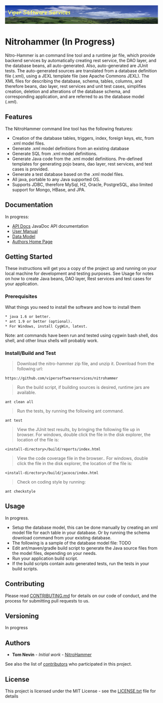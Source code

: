 ![alt Nitrohammer banner](doc/images/viper-wide-banner.jpg)

# Nitrohammer (In Progress)
  
Nitro-Hammer is an command line tool and a runtime jar file, which provide backend services by automatically creating rest service, the DAO layer, and the database beans, all auto-generated. Also, auto-generated are JUnit tests. The auto-generated sources are translated from a database definition file (.xml), using a JEXL template file (see Apache Commons JEXL). The XML files for describing the database, schema, tables, columns, and therefore beans, dao layer, rest services and unit test cases, simplifies creation, deletion and alterations of the
database schema, and corresponding application, and are referred to as the database model (.xml).

## Features

The NitroHammer command line tool has the following features:

* Creation of the database tables, triggers, index, foreign keys, etc, from .xml model files.
* Generate .xml model definitions from an existing database
* Generate SQL from .xml model definitions.
* Generate Java code from the .xml model definitions. Pre-defined templates for generating pojo beans, dao layer, rest services, and test cases is provided.
* Generate a test database based on the .xml model files.
* All java, portable to any Java supported OS.
* Supports JDBC, therefore MySql, H2, Oracle, PostgreSQL, also limited support for Mongo, HBase, and JPA.

## Documentation

In progress:
* [API Docs](http://www.tnevin.com/world/doc/api/index.html) JavaDoc API documentation
* [User Manual](https://cdn.rawgit.com/vipersoftwareservices/nitrohammer/master/doc/nitrohammer.html)
* [Data Model](https://cdn.rawgit.com/vipersoftwareservices/nitrohammer/master/doc/database.xsd.html)
* [Authors Home Page](http://www.tnevin.com)

## Getting Started

These instructions will get you a copy of the project up and running on your local machine for development and testing purposes. See Usage for notes on how to create Java beans, DAO layer, Rest services and test cases for your application.

### Prerequisites

What things you need to install the software and how to install them

```
* java 1.6 or better.
* ant 1.9 or better (optional).
* For Windows, install CygWin, latest.
```

Note: ant commands have been run and tested using cygwin bash shell, dos shell, and other linux shells will probably work.

### Install/Build and Test
 
> Download the nitro-hammer zip file, and unzip it. Download from the following url: 

``` 
https://github.com/vipersoftwareservices/nitrohammer 
```

> Run the build script, if building sources is desired, runtime jars are available.

```
ant clean all
``` 

> Run the tests, by running the following ant command.

```
ant test
```

>   View the JUnit test results, by bringing the following file up in browser.
> For windows, double click the file in the disk explorer, the location of the file is:

```
<install-directory>/build/reports/index.html
```

>  View the code coverage file in the browser..
> For windows, double click the file in the disk explorer, the location of the file is:

```
<install-directory>/build/jacoco/index.html
```
  
>  Check on coding style by running:

```
ant checkstyle
```

## Usage

In progress.
* Setup the database model, this can be done manually by creating an xml model file for each table in your database. Or by running the schema download command from your existing database.  
* The following is a sample of the database model file: TODO
* Edit ant/maven/gradle build script to generate the Java source files from the model files, depending on your needs.
* Run your application build script.
* If the build scripts contain auto generated tests, run the tests in your build scripts.    

## Contributing

Please read [CONTRIBUTING.md](https://gist.github.com/vipersoftwareservices/nitrohammer) for details on our code of conduct, and the process for submitting pull requests to us.

## Versioning

In progress

## Authors

* **Tom Nevin** - *Initial work* - [NitroHammer](https://github.com/vipersoftwareservices/nitrohammer)

See also the list of [contributors](https://github.com/vipersoftwareservices/nitrohammer/contributors) who participated in this project.

## License

This project is licensed under the MIT License - see the [LICENSE.txt](LICENSE.txt) file for details
 
